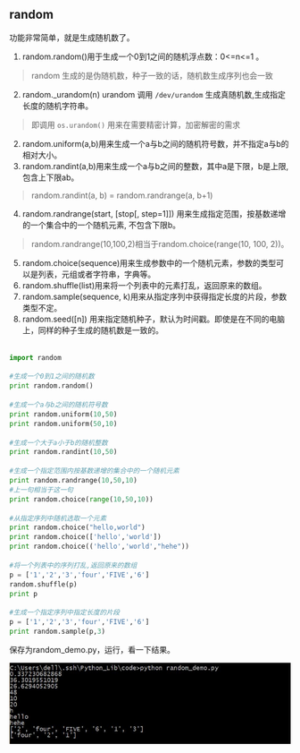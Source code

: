 ## random

功能非常简单，就是生成随机数了。
1. random.random()用于生成一个0到1之间的随机浮点数：0<=n<=1 。
 > random 生成的是伪随机数，种子一致的话，随机数生成序列也会一致
2. random._urandom(n) urandom 调用 `/dev/urandom` 生成真随机数,生成指定长度的随机字符串。
 > 即调用 `os.urandom()` 用来在需要精密计算，加密解密的需求
2. random.uniform(a,b)用来生成一个a与b之间的随机符号数，并不指定a与b的相对大小。
3. random.randint(a,b)用来生成一个a与b之间的整数，其中a是下限，b是上限, 包含上下限ab。
 > random.randint(a, b) = random.randrange(a, b+1)
4. random.randrange(start, [stop[, step=1]]) 用来生成指定范围，按基数递增的一个集合中的一个随机元素, 不包含下限b。
 > random.randrange(10,100,2)相当于random.choice(range(10, 100, 2))。
5. random.choice(sequence)用来生成参数中的一个随机元素，参数的类型可以是列表，元组或者字符串，字典等。
6. random.shuffle(list)用来将一个列表中的元素打乱，返回原来的数组。
7. random.sample(sequence, k)用来从指定序列中获得指定长度的片段，参数类型不定。
8. random.seed([n]) 用来指定随机种子，默认为时间戳。即使是在不同的电脑上，同样的种子生成的随机数是一致的。

```python

import random

#生成一个0到1之间的随机数
print random.random()

#生成一个a与b之间的随机符号数
print random.uniform(10,50)
print random.uniform(50,10)

#生成一个大于a小于b的随机整数
print random.randint(10,50)

#生成一个指定范围内按基数递增的集合中的一个随机元素
print random.randrange(10,50,10)
#上一句相当于这一句
print random.choice(range(10,50,10))

#从指定序列中随机选取一个元素
print random.choice("hello,world")
print random.choice(['hello','world'])
print random.choice(('hello','world',"hehe"))

#将一个列表中的序列打乱,返回原来的数组
p = ['1','2','3','four','FIVE','6']
random.shuffle(p)
print p

#生成一个指定序列中指定长度的片段
p = ['1','2','3','four','FIVE','6']
print random.sample(p,3)
```

保存为random_demo.py，运行，看一下结果。

![random_demo.jpg](images/random_demo.jpg)

